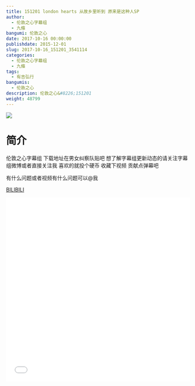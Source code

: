 ```yaml
---
title: 151201 london hearts 从故乡里听到 原来是这种人SP
author: 
  - 伦敦之心字幕组
  - 九條
bangumi: 伦敦之心
date: 2017-10-16 00:00:00
publishdate: 2015-12-01
slug: 2017-10-16_151201_3541114
categories: 
  - 伦敦之心字幕组
  - 九條
tags: 
  - 有吉弘行
bangumis: 
  - 伦敦之心
description: 伦敦之心&#8226;151201
weight: 48799
---
```


![](https://i.imgur.com/h6TZWvN.jpg)

# 简介  
伦敦之心字幕组 下载地址在男女纠察队贴吧 想了解字幕组更新动态的请关注字幕组微博或者直接关注我 喜欢的就投个硬币 收藏下视频 贡献点弹幕吧


有什么问题或者视频有什么问题可以@我

  [BILIBILI](https://www.bilibili.com/video/av3541114/)


<div class="vcontainer">  <iframe class='video' src="//www.bilibili.com/blackboard/player.html?cid=5639883&aid=3541114" width="100%" height="500" frameborder="0" allowfullscreen="allowfullscreen"></iframe></div>
